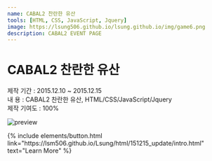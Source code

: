 ```yaml
---
name: CABAL2 찬란한 유산
tools: [HTML, CSS, JavaScript, Jquery]
image: https://lsung506.github.io/lsung.github.io/img/game6.png
description: CABAL2 EVENT PAGE
---
```


# CABAL2 찬란한 유산

제작 기간 : 2015.12.10 ~ 2015.12.15<br/>
내 용 : CABAL2 찬란한 유산, HTML/CSS/JavaScript/Jquery <br/>
제작 기여도 : 100%

![preview](https://lsung506.github.io/lsung.github.io/img/game6.jpg)


<p class="text-center">
{% include elements/button.html link="https://lsm506.github.io/Lsung/html/151215_update/intro.html" text="Learn More" %}
</p>